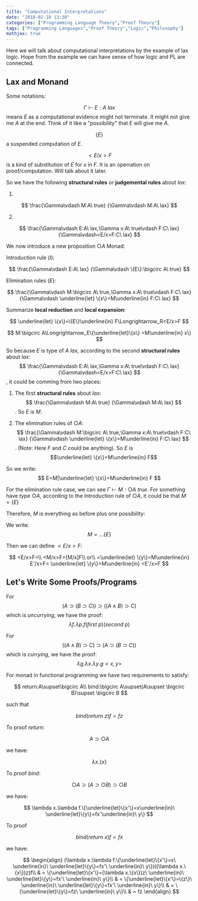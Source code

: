 ```yaml
---
title: "Computational Interpretations"
date: "2018-02-18 13:30"
categories: ["Programming Language Theory","Proof Theory"]
tags: ["Programming Languages","Proof Theory","Logic","Philosophy"]
mathjax: true
---
```




Here we will talk about computational interpretations by the example of lax logic.
Hope from the example we can have sense of how logic and PL are connected.

<!--more-->

## Lax and Monand

Some notations:

$$
\Gamma\vdash E:A\ lax
$$
means $E$ as a computational evidence might not terminate. It might not give me $A$ at the end. Think of it like a "possibility" that $E$ will give me $A$.

$$
\{E\}
$$
a suspended computation of $E$.

$$
<E/x>F
$$
is a kind of substitution of $E$ for $x$ in $F$. It is an operration on proof/computation. Will talk about it later.

So we have the following __structural rules__ or __judgemental rules__ about $lax$:

1.

$$
\frac{\Gamma\vdash M:A\ true}
{\Gamma\vdash M:A\ lax}
$$

2.

$$
\frac{\Gamma\vdash E:A\ lax,\Gamma x:A\ true\vdash F:C\ lax}
{\Gamma\vdash<E/x>F:C\ lax}
$$

We now introduce a new proposition $\bigcirc A$ Monad:

Introduction rule ($I$):

$$
\frac{\Gamma\vdash E:A\ lax}
{\Gamma\vdash \{E\}:\bigcirc A\ true}
$$

Elimination rules ($E$):

$$
\frac{\Gamma\vdash M:\bigcirc A\ true,\Gamma x:A\ true\vdash F:C\ lax}
{\Gamma\vdash \underline{let} \{x\}=M\underline{in} F:C\ lax}
$$

Summarize __local reduction__ and __local expansion__:

$$
\underline{let} \{x\}=\{E\}\underline{in} F\Longrightarrow_R<E/x>F
$$

$$
M:\bigcirc A\Longrightarrow_E\{\underline{let}\{x\} =M\underline{in} x\}
$$

So because $E$ is type of $A\ lax$, according to the second __structural rules__ about $lax$:
$$
\frac{\Gamma\vdash E:A\ lax,\Gamma x:A\ true\vdash F:C\ lax}
{\Gamma\vdash<E/x>F:C\ lax}
$$,
it could be comming from two places:
1. The first __structural rules__ about $lax$:
$$
\frac{\Gamma\vdash M:A\ true}
{\Gamma\vdash M:A\ lax}
$$.
So $E$ is $M$.

2. The elimination rules of $\bigcirc A$:
$$
\frac{\Gamma\vdash M:\bigcirc A\ true,\Gamma x:A\ true\vdash F:C\ lax}
{\Gamma\vdash \underline{let} \{x\}=M\underline{in} F:C\ lax}
$$. (Note: Here $F$ and $C$ could be anything).
So $E$ is $$\underline{let} \{x\}=M\underline{in} F$$

So we write:
$$
E=M|\underline{let} \{x\}=M\underline{in} F
$$

For the elimination rule case, we can see $\Gamma\vdash M:\bigcirc A\ true$.
For something have type $\bigcirc A$, according to the Introduction rule of $\bigcirc A$,
it could be that $M=\{E\}$

Therefore, $M$ is everything as before plus one possibility:

We write:
$$
M=\ldots\{E\}
$$

Then we can define $<E/x>F$:

$$
<E/x>F=\\
<M/x>F=[M/x]F\\
or\\
<\underline{let} \{y\}=M\underline{in} E'/x>F=
\underline{let} \{y\}=M\underline{in} <E'/x>F
$$

## Let's Write Some Proofs/Programs

For
$$
(A\supset(B\supset C))\supset((A\wedge B)\supset C)
$$
which is _uncurrying_, we have the proof:
$$
\lambda f.\lambda p.f(first\ p)(second\ p)
$$

For
$$
((A\wedge B)\supset C)\supset (A\supset (B\supset C))
$$
which is _currying_, we have the proof:
$$
\lambda g.\lambda x.\lambda y.g<x,y>
$$

For monad in functional programming we have two requirements to satisfy:

$$
return:A\supset\bigcirc A\\
bind:\bigcirc A\supset(A\supset \bigcirc B)\supset \bigcirc B
$$

such that

$$
bind(return\ z)f=fz
$$

To proof $return$:

$$A\supset \bigcirc A$$

we have:

$$\lambda x.\{x\}$$

To proof $bind$:

$$\bigcirc A\supset (A\supset \bigcirc B)\supset \bigcirc B$$

we have:

$$
\lambda x.\lambda f.\{\underline{let}\{x'\}=x\underline{in}\ \underline{let}\{y\}=fx'\underline{in}\ y\}
$$

To proof

$$
bind(return\ x)f=fx
$$

we have:

$$
\begin{align}
(\lambda x.\lambda f.\{\underline{let}\{x'\}=x\ \underline{in}\ \underline{let}\{y\}=fx'\ \underline{in}\ y\})((\lambda x.\{x\})z)f\\
& = \{\underline{let}\{x'\}=(\lambda x.\{x\})z\ \underline{in}\ \underline{let}\{y\}=fx'\ \underline{in}\ y\}\\
& = \{\underline{let}\{x'\}=\{z\}\ \underline{in}\ \underline{let}\{y\}=fx'\ \underline{in}\ y\}\\
& = \{\underline{let}\{y\}=fz\ \underline{in}\ y\}\\
& = fz
\end{align}
$$
